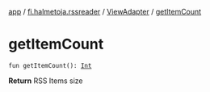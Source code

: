 [app](../../index.md) / [fi.halmetoja.rssreader](../index.md) / [ViewAdapter](index.md) / [getItemCount](./get-item-count.md)

# getItemCount

`fun getItemCount(): `[`Int`](https://kotlinlang.org/api/latest/jvm/stdlib/kotlin/-int/index.html)

**Return**
RSS Items size

